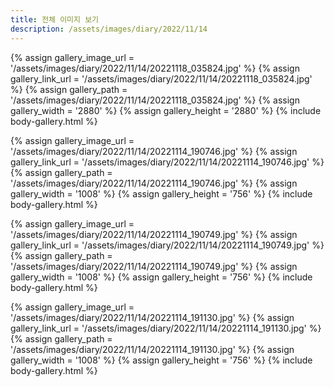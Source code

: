 ```yaml
---
title: 전체 이미지 보기
description: /assets/images/diary/2022/11/14
---
```



{% assign gallery_image_url = '/assets/images/diary/2022/11/14/20221118_035824.jpg' %}
{% assign gallery_link_url = '/assets/images/diary/2022/11/14/20221118_035824.jpg' %}
{% assign gallery_path = '/assets/images/diary/2022/11/14/20221118_035824.jpg' %}
{% assign gallery_width = '2880'  %}
{% assign gallery_height = '2880'  %}
{% include body-gallery.html %}

{% assign gallery_image_url = '/assets/images/diary/2022/11/14/20221114_190746.jpg' %}
{% assign gallery_link_url = '/assets/images/diary/2022/11/14/20221114_190746.jpg' %}
{% assign gallery_path = '/assets/images/diary/2022/11/14/20221114_190746.jpg' %}
{% assign gallery_width = '1008'  %}
{% assign gallery_height = '756'  %}
{% include body-gallery.html %}

{% assign gallery_image_url = '/assets/images/diary/2022/11/14/20221114_190749.jpg' %}
{% assign gallery_link_url = '/assets/images/diary/2022/11/14/20221114_190749.jpg' %}
{% assign gallery_path = '/assets/images/diary/2022/11/14/20221114_190749.jpg' %}
{% assign gallery_width = '1008'  %}
{% assign gallery_height = '756'  %}
{% include body-gallery.html %}

{% assign gallery_image_url = '/assets/images/diary/2022/11/14/20221114_191130.jpg' %}
{% assign gallery_link_url = '/assets/images/diary/2022/11/14/20221114_191130.jpg' %}
{% assign gallery_path = '/assets/images/diary/2022/11/14/20221114_191130.jpg' %}
{% assign gallery_width = '1008'  %}
{% assign gallery_height = '756'  %}
{% include body-gallery.html %}
